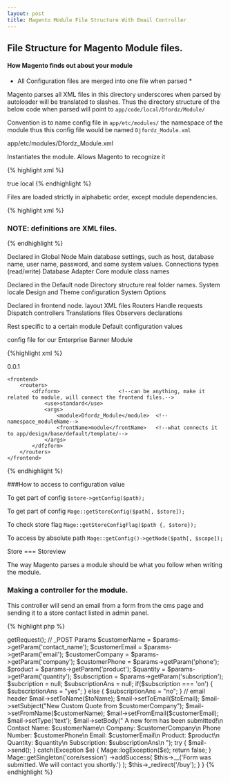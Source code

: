 ```yaml
---
layout: post
title: Magento Module File Structure With Email Controller
---
```


## File Structure for Magento Module files.

#### How Magento finds out about your module

* All Configuration files are merged into one file when parsed *

Magento parses all XML files in this directory
underscores when parsed by autoloader will be translated to slashes.
Thus the directory structure of the below code when parsed will point to `app/code/local/Dfordz/Module/`

Convention is to name config file in `app/etc/modules/` the namespace of the module thus this config file would be named `Djfordz_Module.xml`

app/etc/modules/Dfordz_Module.xml

Instantiates the module.  Allows Magento to recognize it

{% highlight xml %}
<?xml version="1.0" encoding="UTF-8"?>

<config>
    <modules>
        <Dfordz_Module>                 <!--Module Name-->
            <active>true</active>       <!--instantiates the module-->
            <codePool>local</codePool>  <!--codepool module is located in, core, community, local-->
            <depends>                   <!--modules this module depends on-->
            </depends>
        </Dfordz_Module>
    </modules>
</config>
{% endhighlight %}

Files are loaded strictly in alphabetic order, except module dependencies.

{% highlight xml %}
<!--app/code/codePool/namespace/module/etc/config.xml-->

<?xml version="1.0" encoding="UTF-8"?>

<config>
    <modules>
        <!--Contains module declarations (names,statuses,dependencies)-->
    </modules>
    <global>
        <!--Contains definitions that should be shared between all scopes-->
    </global>
    <default>
        <!--Contains definitions that require only for frontend area-->
    </default>
    <frontend>
        <!--Contains definitions that require only for frontend area-->
    </frontend>
    <catalog>
        <!--Contains definitions that require only for Mage_Catalog-->
    </catalog>
    <!--...-->
</config>

### NOTE: definitions are XML files.

{% endhighlight %}

Declared in Global Node
  Main database settings, such as host, database name, user name, password, and some system values.
  Connections types (read/write)
  Database Adapter
  Core module class names

Declared in the Default node
  Directory structure real folder names.
  System locale
  Design and Theme configuration
  System Options

Declared in frontend node.
  layout XML files
  Routers
    Handle requests
    Dispatch controllers
  Translations files
  Observers declarations

Rest specific to a certain module
  Default configuration values

config file for our Enterprise Banner Module

{%highlight xml %}
<!-- app/code/local/Dfordz/Module/etc/config.xml-->

<?xml version="1.0" encoding="UTF-8"?>

<config>
    <modules>                           <!--required-->
        <Dfordz_Module>                 <!--namespace_moduleName-->
            <version>0.0.1</version>    <!--version-->
        <Dfordz_Module>
    </modules>

    <frontend>
        <routers>
            <dfzform>                   <!--can be anything, make it related to module, will connect the frontend files.-->
                <use>standard</use>
                <args>
                    <module>Dfordz_Module</module>  <!--namespace_moduleName-->
                    <frontName>module</frontName>   <!--what connects it to app/design/base/default/template/-->
                </args>
            </dfzform>
        </routers>
    </frontend>

</config>
{% endhighlight %}

###How to access to configuration value

To get part of config
`$store->getConfig($path);`

To get part of config
`Mage::getStoreConfig($path[, $store]);`

To check store flag
`Mage::getStoreConfigFlag($path {, $store});`

To access by absolute path
`Mage::getConfig()->getNode($path[, $scope]);`

Store === Storeview

The way Magento parses a module should be what you follow when writing the module.


### Making a controller for the module.

This controller will send an email from a form from the cms page and sending it to a store contact listed in admin panel.

{% highlight php %}
<?php

class Dfordz_Module_FormController extends Mage_Core_Controller_Front_Action
{
    public function emailAction()
    {
        $mail = Mage::getModel('core/email');

        // pull store info.
        $toName = Mage::getStoreConfig('contacts/name/recipient_name');
        $toEmail = Mage::getStoreConfig('contacts/email/recipient_email');

    $params = $this->getRequest();

        // _POST Params
        $customerName = $params->getParam('contact_name');
        $customerEmail = $params->getParam('email');
    $customerCompany = $params->getParam('company');
    $customerPhone = $params->getParam('phone');
    $product = $params->getParam('product');
    $quantity = $params->getParam('quantity');
    $subscription = $params->getParam('subscription');

    $subcription = null;
    $subscriptionAns = null;

    if($subscription === 'on') {
      $subscriptionAns = "yes";
    } else {
      $subscriptionAns = "no";
    }

    // email header
        $mail->setToName($toName);
        $mail->setToEmail($toEmail);
        $mail->setSubject("New Custom Quote from $customerCompany");
        $mail->setFromName($customerName);
        $mail->setFromEmail($customerEmail);
        $mail->setType('text');
        $mail->setBody("
            A new form has been submitted!\n

            Contact Name: $customerName\n
      Company: $customerCompany\n
      Phone Number: $customerPhone\n
      Email: $customerEmail\n
      Product: $product\n
      Quantity: $quantity\n
      Subscription: $subscriptionAns\n
        ");

        try {
            $mail->send();
        } catch(Exception $e) {
            Mage::logException($e);
            return false;
        }

        Mage::getSingleton('core/session')
            ->addSuccess(
                $this->__('Form was submitted. We will contact you shortly.')
            );

        $this->_redirect('/buy');
    }
}
{% endhighlight %}
